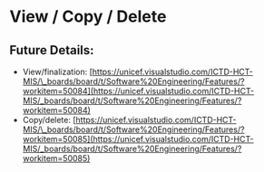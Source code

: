 # View / Copy / Delete

## Future Details: 

* View/finalization: [https://unicef.visualstudio.com/ICTD-HCT-MIS/\_boards/board/t/Software%20Engineering/Features/?workitem=50084](https://unicef.visualstudio.com/ICTD-HCT-MIS/_boards/board/t/Software%20Engineering/Features/?workitem=50084)
* Copy/delete: [https://unicef.visualstudio.com/ICTD-HCT-MIS/\_boards/board/t/Software%20Engineering/Features/?workitem=50085](https://unicef.visualstudio.com/ICTD-HCT-MIS/_boards/board/t/Software%20Engineering/Features/?workitem=50085)



